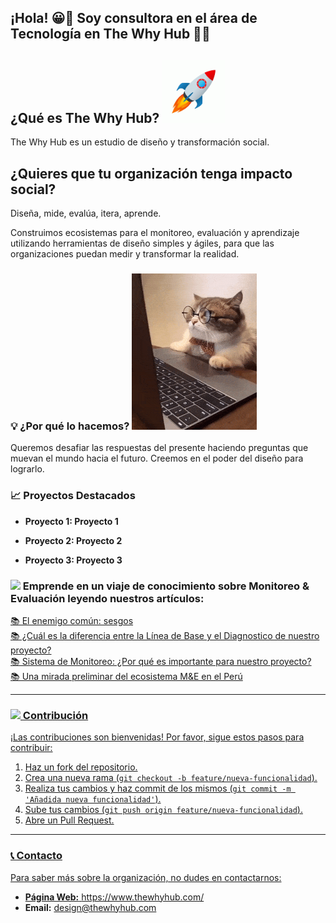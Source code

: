 ## ¡Hola! 😀🙌 Soy consultora en el área de Tecnología en The Why Hub 👩‍💻

## ¿Qué es The Why Hub? <img src="https://github.com/IT-The-Why-Hub/Personal/blob/main/cohete_twh.gif" width="100">

The Why Hub es un estudio de diseño y transformación social. 

## ¿Quieres que tu organización tenga impacto social? 

Diseña, mide, evalúa, itera, aprende.

Construimos ecosistemas para el monitoreo, evaluación y aprendizaje utilizando herramientas de diseño simples y ágiles, para que las organizaciones puedan medir y transformar la realidad.

### 💡 ¿Por qué lo hacemos? <img src="https://github.com/IT-The-Why-Hub/Personal/blob/main/cat_twh.gif">

Queremos desafiar las respuestas del presente haciendo preguntas que muevan el mundo hacia el futuro. Creemos en el poder del diseño para lograrlo.


### 📈 Proyectos Destacados

-  **Proyecto 1: Proyecto 1**  
 

- **Proyecto 2: Proyecto 2**  
  

- **Proyecto 3: Proyecto 3**  



### <img src="https://github.com/TheWhyHub/Im-genes/blob/main/cat_twh.gif"  width="100" > Emprende en un viaje de conocimiento sobre Monitoreo & Evaluación leyendo nuestros artículos: 

<div align="left"><a href="">📚 El enemigo común: sesgos </div>
<div align="left"><a href="https://www.thewhyhub.com/post/cu%C3%A1l-es-la-diferencia-entre-la-l%C3%ADnea-de-base-y-el-diagnostico-de-nuestro-proyecto">📚 ¿Cuál es la diferencia entre la Línea de Base y el Diagnostico de nuestro proyecto?</div>
<div align="left"><a href="https://www.thewhyhub.com/post/sistema-de-monitoreo-por-qu%C3%A9-es-importante-para-nuestro-proyecto"> 📚 Sistema de Monitoreo: ¿Por qué es importante para nuestro proyecto? </div>
<div align="left"><a href="https://www.thewhyhub.com/post/una-mirada-preliminar-del-ecosistema-m-e-en-el-per%C3%BA">📚 Una mirada preliminar del ecosistema M&E en el Perú</div>

---

### <img src="https://github.com/TheWhyHub/Im-genes/blob/main/octocat_twh.png " width="100"> Contribución

¡Las contribuciones son bienvenidas! Por favor, sigue estos pasos para contribuir:

1. Haz un fork del repositorio.
2. Crea una nueva rama (`git checkout -b feature/nueva-funcionalidad`).
3. Realiza tus cambios y haz commit de los mismos (`git commit -m 'Añadida nueva funcionalidad'`).
4. Sube tus cambios (`git push origin feature/nueva-funcionalidad`).
5. Abre un Pull Request.

---

### 📞 Contacto

Para saber más sobre la organización, no dudes en contactarnos:

- **Página Web:** https://www.thewhyhub.com/
- **Email:** design@thewhyhub.com

